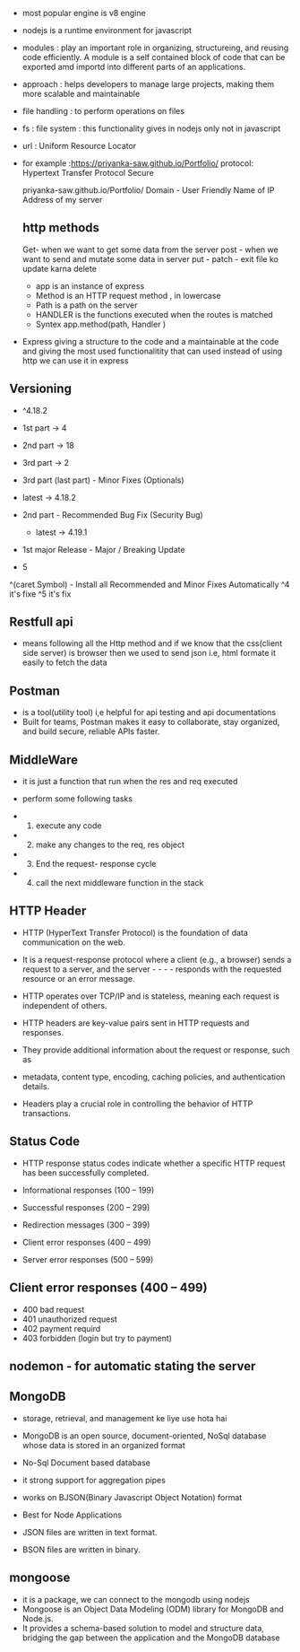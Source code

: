 - most popular engine is v8 engine
- nodejs is a runtime environment for javascript

- modules : play an important role in organizing, structureing, and reusing code efficiently. A module is a self contained block of code that can be exported amd importd into different parts of an applications.

- approach : helps developers to manage large projects, making them more scalable and maintainable

- file handling : to perform operations on files

- fs : file system : this functionality gives in nodejs only not in javascript

- url : Uniform Resource Locator
- for example :https://priyanka-saw.github.io/Portfolio/
  protocol:
  Hypertext
  Transfer
  Protocol
  Secure

  priyanka-saw.github.io/Portfolio/
  Domain - User Friendly Name of IP Address of my server

  ## http methods
    Get- when we want to get some data from the server
    post - when we want to send and mutate some data in server
    put - 
    patch - exit file ko update karna 
    delete

    <!-- Express is a framework -->

  - app is an instance of express
  - Method is an HTTP request method , in lowercase
  - Path is a path on the server
  - HANDLER is the functions executed when the routes is matched
  - Syntex app.method(path, Handler )

- Express giving a structure to the code and a maintainable at the code and giving the most used functionalitity that can used
  instead of using http we can use it in express

## Versioning
- ^4.18.2
- 1st part -> 4
- 2nd part -> 18
- 3rd part -> 2

- 3rd part (last part) - Minor Fixes (Optionals)
- latest -> 4.18.2

- 2nd part - Recommended Bug Fix (Security Bug)

  - latest -> 4.19.1

- 1st major Release - Major / Breaking Update
- 5

^(caret Symbol) - Install all Recommended and Minor Fixes Automatically
^4 it's fixe
^5 it's fix

## Restfull api 

- means following all the Http method and if we know that the css(client side server) is browser then we used to send json i.e, html formate it easily to fetch the data

## Postman
- is a tool(utility tool) i,e helpful for api testing and api documentations
- Built for teams, Postman makes it easy to collaborate, stay organized, and build secure, reliable APIs faster.

## MiddleWare
- it is just a function that run when the res and req executed

- perform some following tasks
- 1. execute any code
- 2. make any changes to the req, res object
- 3. End the request- response cycle
- 4. call the next middleware function in the stack

## HTTP Header
- HTTP (HyperText Transfer Protocol) is the foundation of data communication on the web. 
- It is a request-response protocol where a client (e.g., a browser) sends a request to a server, and the server - - - - responds with the requested resource or an error message. 
- HTTP operates over TCP/IP and is stateless, meaning each request is independent of others.

- HTTP headers are key-value pairs sent in HTTP requests and responses. 
- They provide additional information about the request or response, such as
- metadata, content type, encoding, caching policies, and authentication details. 
- Headers play a crucial role in controlling the behavior of HTTP transactions.


## Status Code

- HTTP response status codes indicate whether a specific HTTP request has been successfully completed.

- Informational responses (100 – 199)
- Successful responses (200 – 299)
- Redirection messages (300 – 399)
- Client error responses (400 – 499)
- Server error responses (500 – 599)

## Client error responses (400 – 499)

- 400 bad request
- 401 unauthorized request
- 402 payment requird
- 403 forbidden (login but try to payment)

## nodemon - for automatic stating the server

## MongoDB
-  storage, retrieval, and management ke liye use hota hai
- MongoDB is an open source, document-oriented, NoSql database whose data is stored in an organized format
- No-Sql Document based database
- it strong support for aggregation pipes
- works on BJSON(Binary Javascript Object Notation) format
- Best for Node Applications


- JSON files are written in text format.
- BSON files are written in binary.

## mongoose
- it is a package, we can connect to the mongodb using nodejs
- Mongoose is an Object Data Modeling (ODM) library for MongoDB and Node.js. 
- It provides a schema-based solution to model and structure data, bridging the gap between the application and the MongoDB database